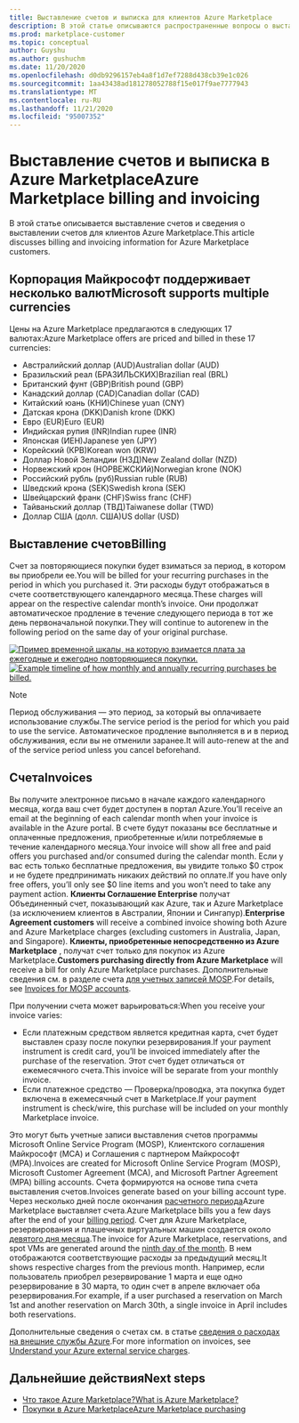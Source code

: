 ```yaml
---
title: Выставление счетов и выписка для клиентов Azure Marketplace
description: В этой статье описываются распространенные вопросы о выставлении счетов и выписках для клиентов Azure Marketplace.
ms.prod: marketplace-customer
ms.topic: conceptual
author: Guyshu
ms.author: gushuchm
ms.date: 11/20/2020
ms.openlocfilehash: d0db9296157eb4a8f1d7ef7288d438cb39e1c026
ms.sourcegitcommit: 1aa43438ad181278052788f15e017f9ae7777943
ms.translationtype: MT
ms.contentlocale: ru-RU
ms.lasthandoff: 11/21/2020
ms.locfileid: "95007352"
---
```

# <a name="azure-marketplace-billing-and-invoicing"></a><span data-ttu-id="62f72-103">Выставление счетов и выписка в Azure Marketplace</span><span class="sxs-lookup"><span data-stu-id="62f72-103">Azure Marketplace billing and invoicing</span></span>

<span data-ttu-id="62f72-104">В этой статье описывается выставление счетов и сведения о выставлении счетов для клиентов Azure Marketplace.</span><span class="sxs-lookup"><span data-stu-id="62f72-104">This article discusses billing and invoicing information for Azure Marketplace customers.</span></span>

## <a name="microsoft-supports-multiple-currencies"></a><span data-ttu-id="62f72-105">Корпорация Майкрософт поддерживает несколько валют</span><span class="sxs-lookup"><span data-stu-id="62f72-105">Microsoft supports multiple currencies</span></span>

<span data-ttu-id="62f72-106">Цены на Azure Marketplace предлагаются в следующих 17 валютах:</span><span class="sxs-lookup"><span data-stu-id="62f72-106">Azure Marketplace offers are priced and billed in these 17 currencies:</span></span>

- <span data-ttu-id="62f72-107">Австралийский доллар (AUD)</span><span class="sxs-lookup"><span data-stu-id="62f72-107">Australian dollar (AUD)</span></span>
- <span data-ttu-id="62f72-108">Бразильский реал (БРАЗИЛЬСКИХ)</span><span class="sxs-lookup"><span data-stu-id="62f72-108">Brazilian real (BRL)</span></span>
- <span data-ttu-id="62f72-109">Британский фунт (GBP)</span><span class="sxs-lookup"><span data-stu-id="62f72-109">British pound (GBP)</span></span>
- <span data-ttu-id="62f72-110">Канадский доллар (CAD)</span><span class="sxs-lookup"><span data-stu-id="62f72-110">Canadian dollar (CAD)</span></span>
- <span data-ttu-id="62f72-111">Китайский юань (КНИ)</span><span class="sxs-lookup"><span data-stu-id="62f72-111">Chinese yuan (CNY)</span></span>
- <span data-ttu-id="62f72-112">Датская крона (DKK)</span><span class="sxs-lookup"><span data-stu-id="62f72-112">Danish krone (DKK)</span></span>
- <span data-ttu-id="62f72-113">Евро (EUR)</span><span class="sxs-lookup"><span data-stu-id="62f72-113">Euro (EUR)</span></span>
- <span data-ttu-id="62f72-114">Индийская рупия (INR)</span><span class="sxs-lookup"><span data-stu-id="62f72-114">Indian rupee (INR)</span></span>
- <span data-ttu-id="62f72-115">Японская (ИЕН)</span><span class="sxs-lookup"><span data-stu-id="62f72-115">Japanese yen (JPY)</span></span>
- <span data-ttu-id="62f72-116">Корейский (КРВ)</span><span class="sxs-lookup"><span data-stu-id="62f72-116">Korean won (KRW)</span></span>
- <span data-ttu-id="62f72-117">Доллар Новой Зеландии (НЗД)</span><span class="sxs-lookup"><span data-stu-id="62f72-117">New Zealand dollar (NZD)</span></span>
- <span data-ttu-id="62f72-118">Норвежский крон (НОРВЕЖСКИй)</span><span class="sxs-lookup"><span data-stu-id="62f72-118">Norwegian krone (NOK)</span></span>
- <span data-ttu-id="62f72-119">Российский рубль (руб)</span><span class="sxs-lookup"><span data-stu-id="62f72-119">Russian ruble (RUB)</span></span>
- <span data-ttu-id="62f72-120">Шведский крона (SEK)</span><span class="sxs-lookup"><span data-stu-id="62f72-120">Swedish krona (SEK)</span></span>
- <span data-ttu-id="62f72-121">Швейцарский франк (CHF)</span><span class="sxs-lookup"><span data-stu-id="62f72-121">Swiss franc (CHF)</span></span>
- <span data-ttu-id="62f72-122">Тайваньский доллар (ТВД)</span><span class="sxs-lookup"><span data-stu-id="62f72-122">Taiwanese dollar (TWD)</span></span>
- <span data-ttu-id="62f72-123">Доллар США (долл. США)</span><span class="sxs-lookup"><span data-stu-id="62f72-123">US dollar (USD)</span></span>

## <a name="billing"></a><span data-ttu-id="62f72-124">Выставление счетов</span><span class="sxs-lookup"><span data-stu-id="62f72-124">Billing</span></span>

<span data-ttu-id="62f72-125">Счет за повторяющиеся покупки будет взиматься за период, в котором вы приобрели ее.</span><span class="sxs-lookup"><span data-stu-id="62f72-125">You will be billed for your recurring purchases in the period in which you purchased it.</span></span> <span data-ttu-id="62f72-126">Эти расходы будут отображаться в счете соответствующего календарного месяца.</span><span class="sxs-lookup"><span data-stu-id="62f72-126">These charges will appear on the respective calendar month’s invoice.</span></span> <span data-ttu-id="62f72-127">Они продолжат автоматическое продление в течение следующего периода в тот же день первоначальной покупки.</span><span class="sxs-lookup"><span data-stu-id="62f72-127">They will continue to autorenew in the following period on the same day of your original purchase.</span></span>

<span data-ttu-id="62f72-128">[![Пример временной шкалы, на которую взимается плата за ежегодные и ежегодно повторяющиеся покупки.](media/billing/billing-charges-recurring.png)](media/billing/billing-charges-recurring.png#lightbox)</span><span class="sxs-lookup"><span data-stu-id="62f72-128">[![Example timeline of how monthly and annually recurring purchases be billed.](media/billing/billing-charges-recurring.png)](media/billing/billing-charges-recurring.png#lightbox)</span></span>

>[!NOTE]
> <span data-ttu-id="62f72-129">Период обслуживания — это период, за который вы оплачиваете использование службы.</span><span class="sxs-lookup"><span data-stu-id="62f72-129">The service period is the period for which you paid to use the service.</span></span> <span data-ttu-id="62f72-130">Автоматическое продление выполняется в и в период обслуживания, если вы не отменили заранее.</span><span class="sxs-lookup"><span data-stu-id="62f72-130">It will auto-renew at the and of the service period unless you cancel beforehand.</span></span>

## <a name="invoices"></a><span data-ttu-id="62f72-131">Счета</span><span class="sxs-lookup"><span data-stu-id="62f72-131">Invoices</span></span>

<span data-ttu-id="62f72-132">Вы получите электронное письмо в начале каждого календарного месяца, когда ваш счет будет доступен в портал Azure.</span><span class="sxs-lookup"><span data-stu-id="62f72-132">You’ll receive an email at the beginning of each calendar month when your invoice is available in the Azure portal.</span></span> <span data-ttu-id="62f72-133">В счете будут показаны все бесплатные и оплаченные предложения, приобретенные и/или потребляемые в течение календарного месяца.</span><span class="sxs-lookup"><span data-stu-id="62f72-133">Your invoice will show all free and paid offers you purchased and/or consumed during the calendar month.</span></span> <span data-ttu-id="62f72-134">Если у вас есть только бесплатные предложения, вы увидите только $0 строк и не будете предпринимать никаких действий по оплате.</span><span class="sxs-lookup"><span data-stu-id="62f72-134">If you have only free offers, you’ll only see $0 line items and you won’t need to take any payment action.</span></span> <span data-ttu-id="62f72-135">**Клиенты Соглашение Enterprise** получат Объединенный счет, показывающий как Azure, так и Azure Marketplace (за исключением клиентов в Австралии, Японии и Сингапур).</span><span class="sxs-lookup"><span data-stu-id="62f72-135">**Enterprise Agreement customers** will receive a combined invoice showing both Azure and Azure Marketplace charges (excluding customers in Australia, Japan, and Singapore).</span></span> <span data-ttu-id="62f72-136">**Клиенты, приобретенные непосредственно из Azure Marketplace** , получат счет только для покупок из Azure Marketplace.</span><span class="sxs-lookup"><span data-stu-id="62f72-136">**Customers purchasing directly from Azure Marketplace** will receive a bill for only Azure Marketplace purchases.</span></span> <span data-ttu-id="62f72-137">Дополнительные сведения см. в разделе счета [для учетных записей MOSP](/azure/cost-management-billing/understand/download-azure-invoice#invoices-for-mosp-billing-accounts).</span><span class="sxs-lookup"><span data-stu-id="62f72-137">For details, see [Invoices for MOSP accounts](/azure/cost-management-billing/understand/download-azure-invoice#invoices-for-mosp-billing-accounts).</span></span>

<span data-ttu-id="62f72-138">При получении счета может варьироваться:</span><span class="sxs-lookup"><span data-stu-id="62f72-138">When you receive your invoice varies:</span></span>

- <span data-ttu-id="62f72-139">Если платежным средством является кредитная карта, счет будет выставлен сразу после покупки резервирования.</span><span class="sxs-lookup"><span data-stu-id="62f72-139">If your payment instrument is credit card, you’ll be invoiced immediately after the purchase of the reservation.</span></span> <span data-ttu-id="62f72-140">Этот счет будет отличаться от ежемесячного счета.</span><span class="sxs-lookup"><span data-stu-id="62f72-140">This invoice will be separate from your monthly invoice.</span></span>
- <span data-ttu-id="62f72-141">Если платежное средство — Проверка/проводка, эта покупка будет включена в ежемесячный счет в Marketplace.</span><span class="sxs-lookup"><span data-stu-id="62f72-141">If your payment instrument is check/wire, this purchase will be included on your monthly Marketplace invoice.</span></span>

<span data-ttu-id="62f72-142">Это могут быть учетные записи выставления счетов программы Microsoft Online Service Program (MOSP), Клиентского соглашения Майкрософт (MCA) и Соглашения с партнером Майкрософт (MPA).</span><span class="sxs-lookup"><span data-stu-id="62f72-142">Invoices are created for Microsoft Online Service Program (MOSP), Microsoft Customer Agreement (MCA), and Microsoft Partner Agreement (MPA) billing accounts.</span></span> <span data-ttu-id="62f72-143">Счета формируются на основе типа счета выставления счетов.</span><span class="sxs-lookup"><span data-stu-id="62f72-143">Invoices generate based on your billing account type.</span></span> <span data-ttu-id="62f72-144">Через несколько дней после окончания [расчетного периода](/azure/cost-management-billing/understand/download-azure-invoice#why-you-might-not-see-an-invoice)Azure Marketplace выставляет счета.</span><span class="sxs-lookup"><span data-stu-id="62f72-144">Azure Marketplace bills you a few days after the end of your [billing period](/azure/cost-management-billing/understand/download-azure-invoice#why-you-might-not-see-an-invoice).</span></span> <span data-ttu-id="62f72-145">Счет для Azure Marketplace, резервирования и плашечных виртуальных машин создается около [девятого дня месяца](/azure/cost-management-billing/understand/download-azure-invoice#invoices-for-mosp-billing-accounts).</span><span class="sxs-lookup"><span data-stu-id="62f72-145">The invoice for Azure Marketplace, reservations, and spot VMs are generated around the [ninth day of the month](/azure/cost-management-billing/understand/download-azure-invoice#invoices-for-mosp-billing-accounts).</span></span> <span data-ttu-id="62f72-146">В нем отображаются соответствующие расходы за предыдущий месяц.</span><span class="sxs-lookup"><span data-stu-id="62f72-146">It shows respective charges from the previous month.</span></span> <span data-ttu-id="62f72-147">Например, если пользователь приобрел резервирование 1 марта и еще одно резервирование в 30 марта, то один счет в апреле включает оба резервирования.</span><span class="sxs-lookup"><span data-stu-id="62f72-147">For example, if a user purchased a reservation on March 1st and another reservation on March 30th, a single invoice in April includes both reservations.</span></span>

<span data-ttu-id="62f72-148">Дополнительные сведения о счетах см. в статье [сведения о расходах на внешние службы Azure](/azure/cost-management-billing/understand/understand-azure-marketplace-charges).</span><span class="sxs-lookup"><span data-stu-id="62f72-148">For more information on invoices, see [Understand your Azure external service charges](/azure/cost-management-billing/understand/understand-azure-marketplace-charges).</span></span>

## <a name="next-steps"></a><span data-ttu-id="62f72-149">Дальнейшие действия</span><span class="sxs-lookup"><span data-stu-id="62f72-149">Next steps</span></span>

- [<span data-ttu-id="62f72-150">Что такое Azure Marketplace?</span><span class="sxs-lookup"><span data-stu-id="62f72-150">What is Azure Marketplace?</span></span>](azure-marketplace-overview.md)
- [<span data-ttu-id="62f72-151">Покупки в Azure Marketplace</span><span class="sxs-lookup"><span data-stu-id="62f72-151">Azure Marketplace purchasing</span></span>](azure-purchasing-invoicing.md)
